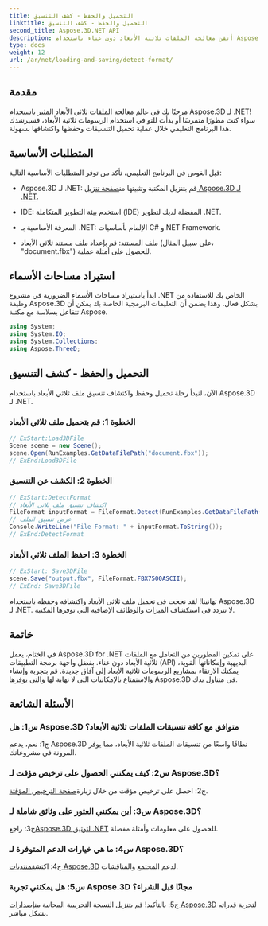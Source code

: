 ```yaml
---
title: التحميل والحفظ - كشف التنسيق
linktitle: التحميل والحفظ - كشف التنسيق
second_title: Aspose.3D.NET API
description: أتقن معالجة الملفات ثلاثية الأبعاد دون عناء باستخدام Aspose.3D لـ .NET. قم بتحميل التنسيقات وحفظها واكتشافها بسلاسة.
type: docs
weight: 12
url: /ar/net/loading-and-saving/detect-format/
---
```

## مقدمة

مرحبًا بك في عالم معالجة الملفات ثلاثي الأبعاد المثير باستخدام Aspose.3D لـ .NET! سواء كنت مطورًا متمرسًا أو بدأت للتو في استخدام الرسومات ثلاثية الأبعاد، فسيرشدك هذا البرنامج التعليمي خلال عملية تحميل التنسيقات وحفظها واكتشافها بسهولة.

## المتطلبات الأساسية

قبل الغوص في البرنامج التعليمي، تأكد من توفر المتطلبات الأساسية التالية:

-  Aspose.3D لـ .NET: قم بتنزيل المكتبة وتثبيتها من[صفحة تنزيل Aspose.3D لـ .NET](https://releases.aspose.com/3d/net/).

- IDE: استخدم بيئة التطوير المتكاملة (IDE) المفضلة لديك لتطوير .NET.

- المعرفة الأساسية بـ .NET: الإلمام بأساسيات C# و.NET Framework.

- ملف المستند: قم بإعداد ملف مستند ثلاثي الأبعاد (على سبيل المثال، "document.fbx") للحصول على أمثلة عملية.

## استيراد مساحات الأسماء

ابدأ باستيراد مساحات الأسماء الضرورية في مشروع .NET الخاص بك للاستفادة من وظيفة Aspose.3D بشكل فعال. وهذا يضمن أن التعليمات البرمجية الخاصة بك يمكن أن تتفاعل بسلاسة مع مكتبة Aspose.

```csharp
using System;
using System.IO;
using System.Collections;
using Aspose.ThreeD;
```

## التحميل والحفظ - كشف التنسيق

الآن، لنبدأ رحلة تحميل وحفظ واكتشاف تنسيق ملف ثلاثي الأبعاد باستخدام Aspose.3D لـ .NET.

### الخطوة 1: قم بتحميل ملف ثلاثي الأبعاد

```csharp
// ExStart:Load3DFile
Scene scene = new Scene();
scene.Open(RunExamples.GetDataFilePath("document.fbx"));
// ExEnd:Load3DFile
```

### الخطوة 2: الكشف عن التنسيق

```csharp
// ExStart:DetectFormat
// اكتشاف تنسيق ملف ثلاثي الأبعاد
FileFormat inputFormat = FileFormat.Detect(RunExamples.GetDataFilePath("document.fbx"));
// عرض تنسيق الملف
Console.WriteLine("File Format: " + inputFormat.ToString());
// ExEnd:DetectFormat
```

### الخطوة 3: احفظ الملف ثلاثي الأبعاد

```csharp
// ExStart: Save3DFile
scene.Save("output.fbx", FileFormat.FBX7500ASCII);
// ExEnd: Save3DFile
```

تهانينا! لقد نجحت في تحميل ملف ثلاثي الأبعاد واكتشافه وحفظه باستخدام Aspose.3D لـ .NET. لا تتردد في استكشاف الميزات والوظائف الإضافية التي توفرها المكتبة.

## خاتمة

في الختام، يعمل Aspose.3D for .NET على تمكين المطورين من التعامل مع الملفات ثلاثية الأبعاد دون عناء. بفضل واجهة برمجة التطبيقات (API) البديهية وإمكاناتها القوية، يمكنك الارتقاء بمشاريع الرسومات ثلاثية الأبعاد إلى آفاق جديدة. قم بتجربة وإنشاء والاستمتاع بالإمكانيات التي لا نهاية لها والتي يوفرها Aspose.3D في متناول يدك.

## الأسئلة الشائعة

### س1: هل Aspose.3D متوافق مع كافة تنسيقات الملفات ثلاثية الأبعاد؟

ج1: نعم، يدعم Aspose.3D نطاقًا واسعًا من تنسيقات الملفات ثلاثية الأبعاد، مما يوفر المرونة في مشروعاتك.

### س2: كيف يمكنني الحصول على ترخيص مؤقت لـ Aspose.3D؟

 ج2: احصل على ترخيص مؤقت من خلال زيارة[صفحة الترخيص المؤقتة](https://purchase.aspose.com/temporary-license/).

### س3: أين يمكنني العثور على وثائق شاملة لـ Aspose.3D؟

 ج3: راجع[Aspose.3D لتوثيق .NET](https://reference.aspose.com/3d/net/) للحصول على معلومات وأمثلة مفصلة.

### س4: ما هي خيارات الدعم المتوفرة لـ Aspose.3D؟

 ج4: اكتشف[منتديات Aspose.3D](https://forum.aspose.com/c/3d/18) لدعم المجتمع والمناقشات.

### س5: هل يمكنني تجربة Aspose.3D مجانًا قبل الشراء؟

 ج5: بالتأكيد! قم بتنزيل النسخة التجريبية المجانية من[إصدارات Aspose.3D](https://releases.aspose.com/) لتجربة قدراته بشكل مباشر.